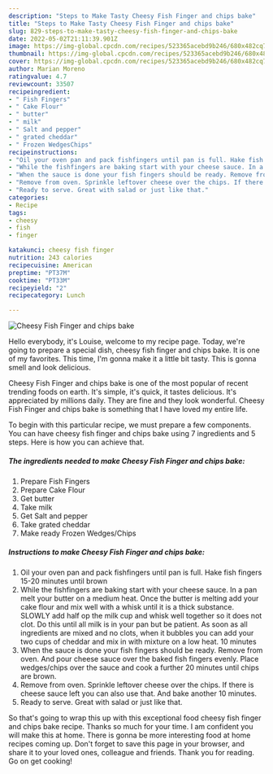 ```yaml
---
description: "Steps to Make Tasty Cheesy Fish Finger and chips bake"
title: "Steps to Make Tasty Cheesy Fish Finger and chips bake"
slug: 829-steps-to-make-tasty-cheesy-fish-finger-and-chips-bake
date: 2022-05-02T21:11:39.901Z
image: https://img-global.cpcdn.com/recipes/523365acebd9b246/680x482cq70/cheesy-fish-finger-and-chips-bake-recipe-main-photo.jpg
thumbnail: https://img-global.cpcdn.com/recipes/523365acebd9b246/680x482cq70/cheesy-fish-finger-and-chips-bake-recipe-main-photo.jpg
cover: https://img-global.cpcdn.com/recipes/523365acebd9b246/680x482cq70/cheesy-fish-finger-and-chips-bake-recipe-main-photo.jpg
author: Marian Moreno
ratingvalue: 4.7
reviewcount: 33507
recipeingredient:
- " Fish Fingers"
- " Cake Flour"
- " butter"
- " milk"
- " Salt and pepper"
- " grated cheddar"
- " Frozen WedgesChips"
recipeinstructions:
- "Oil your oven pan and pack fishfingers until pan is full. Hake fish fingers 15-20 minutes until brown"
- "While the fishfingers are baking start with your cheese sauce. In a pan melt your butter on a medium heat. Once the butter is melting add your cake flour and mix well with a whisk until it is a thick substance. SLOWLY add half op the milk cup and whisk well together so it does not clot. Do this until all milk is in your pan but be patient. As soon as all ingredients are mixed and no clots, when it bubbles you can add your two cups of cheddar and mix in with mixture on a low heat. 10 minutes"
- "When the sauce is done your fish fingers should be ready. Remove from oven. And pour cheese sauce over the baked fish fingers evenly. Place wedges/chips over the sauce and cook a further 20 minutes until chips are brown."
- "Remove from oven. Sprinkle leftover cheese over the chips. If there is cheese sauce left you can also use that. And bake another 10 minutes."
- "Ready to serve. Great with salad or just like that."
categories:
- Recipe
tags:
- cheesy
- fish
- finger

katakunci: cheesy fish finger 
nutrition: 243 calories
recipecuisine: American
preptime: "PT37M"
cooktime: "PT33M"
recipeyield: "2"
recipecategory: Lunch

---
```



![Cheesy Fish Finger and chips bake](https://img-global.cpcdn.com/recipes/523365acebd9b246/680x482cq70/cheesy-fish-finger-and-chips-bake-recipe-main-photo.jpg)

Hello everybody, it's Louise, welcome to my recipe page. Today, we're going to prepare a special dish, cheesy fish finger and chips bake. It is one of my favorites. This time, I'm gonna make it a little bit tasty. This is gonna smell and look delicious.

Cheesy Fish Finger and chips bake is one of the most popular of recent trending foods on earth. It's simple, it's quick, it tastes delicious. It's appreciated by millions daily. They are fine and they look wonderful. Cheesy Fish Finger and chips bake is something that I have loved my entire life.




To begin with this particular recipe, we must prepare a few components. You can have cheesy fish finger and chips bake using 7 ingredients and 5 steps. Here is how you can achieve that.

<!--inarticleads1-->

##### The ingredients needed to make Cheesy Fish Finger and chips bake:

1. Prepare  Fish Fingers
1. Prepare  Cake Flour
1. Get  butter
1. Take  milk
1. Get  Salt and pepper
1. Take  grated cheddar
1. Make ready  Frozen Wedges/Chips




<!--inarticleads2-->

##### Instructions to make Cheesy Fish Finger and chips bake:

1. Oil your oven pan and pack fishfingers until pan is full. Hake fish fingers 15-20 minutes until brown
1. While the fishfingers are baking start with your cheese sauce. In a pan melt your butter on a medium heat. Once the butter is melting add your cake flour and mix well with a whisk until it is a thick substance. SLOWLY add half op the milk cup and whisk well together so it does not clot. Do this until all milk is in your pan but be patient. As soon as all ingredients are mixed and no clots, when it bubbles you can add your two cups of cheddar and mix in with mixture on a low heat. 10 minutes
1. When the sauce is done your fish fingers should be ready. Remove from oven. And pour cheese sauce over the baked fish fingers evenly. Place wedges/chips over the sauce and cook a further 20 minutes until chips are brown.
1. Remove from oven. Sprinkle leftover cheese over the chips. If there is cheese sauce left you can also use that. And bake another 10 minutes.
1. Ready to serve. Great with salad or just like that.




So that's going to wrap this up with this exceptional food cheesy fish finger and chips bake recipe. Thanks so much for your time. I am confident you will make this at home. There is gonna be more interesting food at home recipes coming up. Don't forget to save this page in your browser, and share it to your loved ones, colleague and friends. Thank you for reading. Go on get cooking!
